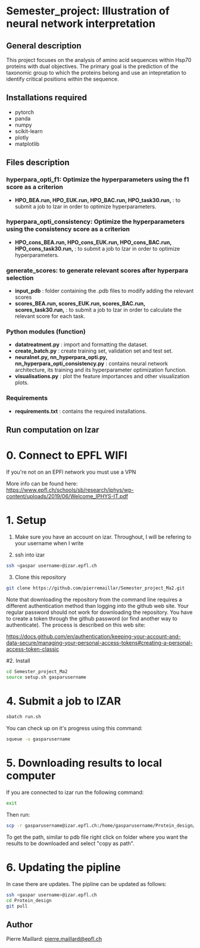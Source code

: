 # Semester_project: Illustration of neural network interpretation

## General description
This project focuses on the analysis of amino acid sequences within Hsp70 proteins with dual objectives. The primary goal is the prediction of the taxonomic group to which the proteins belong and use an intepretation to identify critical positions within the sequence.

## Installations required
- pytorch
- panda
- numpy
- scikit-learn
- plotly
- matplotlib
## Files description
### hyperpara_opti_f1: Optimize the hyperparameters using the f1 score as a criterion
- **HPO_BEA.run, HPO_EUK.run, HPO_BAC.run, HPO_task30.run,** : to submit a job to Izar in order to optimize hyperparameters.
### hyperpara_opti_consistency: Optimize the hyperparameters using the consistency score as a criterion
- **HPO_cons_BEA.run, HPO_cons_EUK.run, HPO_cons_BAC.run, HPO_cons_task30.run,** : to submit a job to Izar in order to optimize hyperparameters.
### generate_scores: to generate relevant scores after hyperpara selection
- **input_pdb** : folder containing the .pdb files to modify adding the relevant scores
- **scores_BEA.run, scores_EUK.run, scores_BAC.run, scores_task30.run,** : to submit a job to Izar in order to calculate the relevant score for each task.
###
### Python modules (function)
- **datatreatment.py** : import and formatting the dataset.
- **create_batch.py** : create training set, validation set and test set.
- **neuralnet.py, nn_hyperpara_opti.py, nn_hyperpara_opti_consistency.py** : contains neural network architecture, its training and its hyperparameter optimization function.
- **visualisations.py** : plot the feature importances and other visualization plots.
### Requirements 
- **requirements.txt** : contains the required installations.


## Run computation on Izar
# 0. Connect to EPFL WIFI
If you're not on an EPFl network you must use a VPN

More info can be found here: https://www.epfl.ch/schools/sb/research/iphys/wp-content/uploads/2019/06/Welcome_IPHYS-IT.pdf

# 1. Setup

1. Make sure you have an account on izar. Throughout, I will be refering to your username when I write <gaspar username>

2. ssh into izar
```bash
ssh <gaspar username>@izar.epfl.ch
```

3. Clone this repository

```bash
git clone https://github.com/pierremaillar/Semester_project_Ma2.git
```

Note that downloading the repository from the command line requires a different authentication method than logging into the github web site. Your regular password should not work for downloading the repository. You have to create a token through the github password (or find another way to authenticate). The process is described on this web site:

https://docs.github.com/en/authentication/keeping-your-account-and-data-secure/managing-your-personal-access-tokens#creating-a-personal-access-token-classic

#2. Install

```bash
cd Semester_project_Ma2
source setup.sh gasparusername
```

# 4. Submit a job to IZAR
 ```bash
sbatch run.sh
```
You can check up on it's progress using this command:
 ```bash
squeue -u gasparusername
```

# 5. Downloading results to local computer
If you are connected to izar run the following command:
```bash
exit
```
Then run:
```bash
scp -r gasparusername@izar.epfl.ch:/home/gasparusername/Protein_design/results "path\to\local\storage_file"

```
To get the path, similar to pdb file right click on folder where you want the results to be downloaded and select "copy as path".

# 6. Updating the pipline
In case there are updates. The pipline can be updated as follows:
```bash
ssh <gaspar username>@izar.epfl.ch
cd Protein_design
git pull
```

## Author
Pierre Maillard: pierre.maillard@epfl.ch

